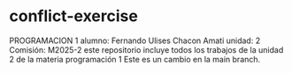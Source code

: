 # conflict-exercise
PROGRAMACION 1
alumno: Fernando Ulises Chacon Amati
unidad: 2
Comisión: M2025-2
este repositorio incluye todos los trabajos de la unidad 2 de la materia programación 1 
Este es un cambio en la main branch.